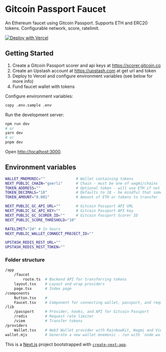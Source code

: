 # Gitcoin Passport Faucet

An Ethereum faucet using Gitcoin Passport. Supports ETH and ERC20 tokens. Configurable network, score, ratelimit.

[![Deploy with Vercel](https://vercel.com/button)](https://vercel.com/new/clone?repository-url=https%3A%2F%2Fgithub.com%2Fsupermodularxyz%2Fgc-passport-faucet&env=WALLET_MNEMONIC,NEXT_PUBLIC_CHAIN,TOKEN_AMOUNT,NEXT_PUBLIC_GC_API_KEY,NEXT_PUBLIC_GC_SCORER_ID,NEXT_PUBLIC_SCORE_THRESHOLD,RATELIMIT,UPSTASH_REDIS_REST_URL,UPSTASH_REDIS_REST_TOKEN)

## Getting Started

1. Create a Gitcoin Passport scorer and api keys at https://scorer.gitcoin.co
2. Create an Upstash account at https://upstash.com at get url and token
3. Deploy to Vercel and configure environment variables (see below for more info)
4. Fund faucet wallet with tokens

Configure environment variables:

```bash
copy .env.sample .env
```

Run the development server:

```bash
npm run dev
# or
yarn dev
# or
pnpm dev
```

Open [http://localhost:3000](http://localhost:3000).

## Environment variables

```sh
WALLET_MNEMONIC=""              # Wallet containing tokens
NEXT_PUBLIC_CHAIN="goerli"      # Chain - must be one of wagmi/chains
TOKEN_ADDRESS=""                # Optional token - will use ETH if not set
TOKEN_DECIMALS="18"             # Defaults to 18 - be mindful that some tokens (USDC) uses 6 decimals
TOKEN_AMOUNT="0.001"            # Amount of ETH or tokens to transfer

NEXT_PUBLIC_GC_API_URL=""       # Gitcoin Passport API URL
NEXT_PUBLIC_GC_API_KEY=""       # Gitcoin Passport API key
NEXT_PUBLIC_GC_SCORER_ID=""     # Gitcoin Passport Scorer ID
NEXT_PUBLIC_SCORE_THRESHOLD="10"

RATELIMIT="24" # In hours
NEXT_PUBLIC_WALLET_CONNECT_PROJECT_ID=""

UPSTASH_REDIS_REST_URL=""
UPSTASH_REDIS_REST_TOKEN=""
```

### Folder structure

```sh
/app
    /faucet
        route.ts  # Backend API for transferring tokens
    layout.tsx    # Layout and wrap providers
    page.tsx      # Index page
/components
    Button.tsx    #
    Faucet.tsx    # Component for connecting wallet, passport, and request tokens
/lib
    /passport     # Provider, hooks, and API for Gitcoin Passport
    /redis        # Request rate limiter
    /viem         # Transfer tokens
/providers
    Wallet.tsx    # Web3 Wallet provider with RainbowKit, Wagmi and Viem
wallet.mjs        # Generate a new wallet mnemonic - run with `node wallet.mjs`
```

This is a [Next.js](https://nextjs.org/) project bootstrapped with [`create-next-app`](https://github.com/vercel/next.js/tree/canary/packages/create-next-app).
